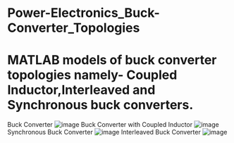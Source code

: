 # Power-Electronics_Buck-Converter_Topologies
# MATLAB models of buck converter topologies namely- Coupled Inductor,Interleaved and Synchronous buck converters.
Buck Converter
![image](https://github.com/Divya-Samudra/Power-Electronics_Buck-Converter_Topologies/assets/130666521/a5dcc583-2f74-42b6-9680-adf1e4fe2a21)
Buck Converter with Coupled Inductor
![image](https://github.com/Divya-Samudra/Power-Electronics_Buck-Converter_Topologies/assets/130666521/bd233ab7-2877-4c59-aa78-2f879e6dcd6d)
Synchronous Buck Converter
![image](https://github.com/Divya-Samudra/Power-Electronics_Buck-Converter_Topologies/assets/130666521/1547d2e2-2bba-40ff-a947-5c7e54471afa)
Interleaved Buck Converter
![image](https://github.com/Divya-Samudra/Power-Electronics_Buck-Converter_Topologies/assets/130666521/a5ae4edc-017d-4f39-a36c-44282b46cc8e)

